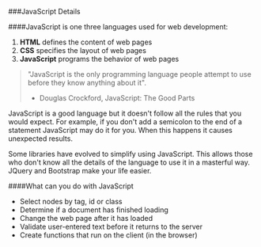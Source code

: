 ###JavaScript Details

####JavaScript is one three languages used for web development:
   1. **HTML** defines the content of web pages
   2. **CSS** specifies the layout of web pages
   3. **JavaScript** programs the behavior of web pages


> "JavaScript is the only programming language people attempt to use before they know anything about it". 
> - Douglas Crockford, JavaScript: The Good Parts


JavaScript is a good language but it doesn't follow all the rules that you would expect. For example, if you don't add a semicolon to the end of a statement JavaScript may do it for you. When this happens it causes unexpected results.

Some libraries have evolved to simplify using JavaScript. This allows those who don't know all the details of the language to use it in a masterful way. JQuery and Bootstrap make your life easier.

####What can you do with JavaScript
 * Select nodes by tag, id or class
 * Determine if a document has finished loading
 * Change the web page after it has loaded
 * Validate user-entered text before it returns to the server
 * Create functions that run on the client (in the browser)


